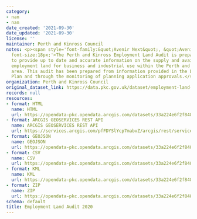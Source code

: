 ```yaml
---
category:
- nan
- nan
date_created: '2021-09-30'
date_updated: '2021-09-30'
license: ''
maintainer: Perth and Kinross Council
notes: <p><span style='font-family:&quot;Avenir Next&quot;, &quot;Avenir Next&quot;;
  font-size:18px;'>The Perth and Kinross Employment Land Audit is prepared annually
  to provide up to date and accurate information on the supply and availability of
  employment land for business and industrial use within the Perth and Kinross Council
  area. This audit has been prepared from information provided in the Local Development
  Plan and through the monitoring of planning application approvals.</span></p>
organization: Perth and Kinross Council
original_dataset_link: https://data.pkc.gov.uk/dataset/employment-land-audit-2020
records: null
resources:
- format: HTML
  name: HTML
  url: https://opendata-pkc.opendata.arcgis.com/datasets/33a224e6f2f848f7a46d58f2c05f3dfa_0
- format: ARCGIS GEOSERVICES REST API
  name: ARCGIS GEOSERVICES REST API
  url: https://services.arcgis.com/pfFDYSlYcp7mabvZ/arcgis/rest/services/EmploymentLandAudit/FeatureServer/0
- format: GEOJSON
  name: GEOJSON
  url: https://opendata-pkc.opendata.arcgis.com/datasets/33a224e6f2f848f7a46d58f2c05f3dfa_0.geojson?outSR=%7B%22latestWkid%22%3A3857%2C%22wkid%22%3A102100%7D
- format: CSV
  name: CSV
  url: https://opendata-pkc.opendata.arcgis.com/datasets/33a224e6f2f848f7a46d58f2c05f3dfa_0.csv?outSR=%7B%22latestWkid%22%3A3857%2C%22wkid%22%3A102100%7D
- format: KML
  name: KML
  url: https://opendata-pkc.opendata.arcgis.com/datasets/33a224e6f2f848f7a46d58f2c05f3dfa_0.kml?outSR=%7B%22latestWkid%22%3A3857%2C%22wkid%22%3A102100%7D
- format: ZIP
  name: ZIP
  url: https://opendata-pkc.opendata.arcgis.com/datasets/33a224e6f2f848f7a46d58f2c05f3dfa_0.zip?outSR=%7B%22latestWkid%22%3A3857%2C%22wkid%22%3A102100%7D
schema: default
title: Employment Land Audit 2020
---
```


